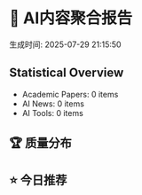 # 🤖 AI内容聚合报告

生成时间: 2025-07-29 21:15:50

## Statistical Overview

- Academic Papers: 0 items
- AI News: 0 items
- AI Tools: 0 items

## 🏆 质量分布

## ⭐ 今日推荐

